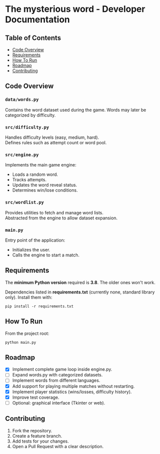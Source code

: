 # The mysterious word - Developer Documentation

## Table of Contents
- [Code Overview](#code-overview)
- [Requirements](#requirements)
- [How To Run](#how-to-run)
- [Roadmap](#roadmap)
- [Contributing](#contributing)

## Code Overview

### `data/words.py`
Contains the word dataset used during the game. Words may later be categorized by difficulty.

### `src/difficulty.py`
Handles difficulty levels (easy, medium, hard).  
Defines rules such as attempt count or word pool.

### `src/engine.py`
Implements the main game engine:  
- Loads a random word.  
- Tracks attempts.  
- Updates the word reveal status.  
- Determines win/lose conditions.  

### `src/wordlist.py`
Provides utilities to fetch and manage word lists.  
Abstracted from the engine to allow dataset expansion.

### `main.py`
Entry point of the application:
- Initializes the user.
- Calls the engine to start a match.


## Requirements 
The **minimum Python version** required is **3.8**. The older ones won't work.

Dependencies listed in **requirements.txt** (currently none, standard library only).
Install them with:
```
pip install -r requirements.txt
```
## How To Run
From the project root:
```
python main.py
```

## Roadmap
- [x] Implement complete game loop inside engine.py.
- [ ] Expand words.py with categorized datasets.
- [ ] Implement words from different languages.
- [x] Add support for playing multiple matches without restarting.
- [x] Implement player statistics (wins/losses, difficulty history).
- [x] Improve test coverage.
- [ ] Optional: graphical interface (Tkinter or web).

## Contributing
1. Fork the repository.
2. Create a feature branch.
3. Add tests for your changes.
4. Open a Pull Request with a clear description.